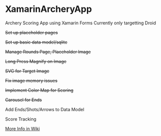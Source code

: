 # XamarinArcheryApp
Archery Scoring App using Xamarin Forms
Currently only targetting Droid

~~Set up placeholder pages~~

~~Set up basic data model/sqlite~~

~~Manage Rounds Page, Placeholder Image~~

~~Long Press Magnify on Image~~

~~SVG for Target Image~~

~~Fix image memory issues~~

~~Implement Color Map for Scoring~~

~~Carousel for Ends~~

Add Ends/Shots/Arrows to Data Model

Score Tracking


[More Info in Wiki](https://github.com/paulbhanson/XamarinArcheryApp/wiki)
